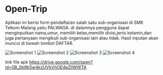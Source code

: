 # Open-Trip
Aplikasi ini berisi form pendaftaran salah satu sub-organisasi di SMK Telkom Malang yaitu PALWAGA. di dalamnya pengguna dapat menginputkan nama,umur, memilih kelas,memilih divisi,jenis kelamin,dan juga pertanyaan mengikuti sub-organisasi lain atau tidak. Hasil inputan akan muncul di bawah tombol DAFTAR.

![Screenshot 1](http://imgur.com/a/lQFhQ) ![Screenshot 2](https://drive.google.com/open?id=0B_0b9b5w4kzUeGZrVWdlbW9aNVk) ![Screenshot 3](https://drive.google.com/open?id=0B_0b9b5w4kzUVmxzREsycVh6OFk) ![Screenshot 4](https://drive.google.com/open?id=0B_0b9b5w4kzUM3REblVXcHBCbFk)

link file apk https://drive.google.com/open?id=0B_0b9b5w4kzUVkVhOEdpZllWWTA
